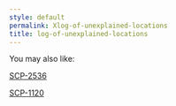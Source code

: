 ```yaml
---
style: default
permalink: Xlog-of-unexplained-locations
title: log-of-unexplained-locations
---
```

You may also like:

[SCP-2536](http://scp-wiki.net/scp-2536)

[SCP-1120](http://scp-wiki.net/scp-1120)
